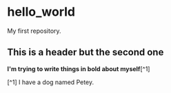 # hello_world
My first repository.

## This is a header but the second one

**I'm trying to write things in bold about myself**[^1]

[^1] I have a dog named Petey.


